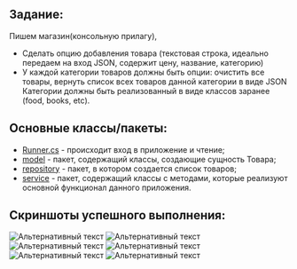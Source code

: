 ## 
## Задание:

Пишем магазин(консольную прилагу),
*  Cделать опцию добавления товара (текстовая строка, идеально передаем на вход JSON, содержит цену, название, категорию)
*  У каждой категории товаров должны быть опции: очистить все товары, вернуть список всех товаров данной категории в виде JSON
Категории должны быть реализованный в виде классов заранее (food, books, etc).


##
## Основные классы/пакеты:
 * [Runner.cs](StoreApp/StoreApp/runner/Runner.cs) - происходит вход в приложение и чтение;
 * [model](src/goodsEntity) - пакет, содержащий классы, создающие сущность Товара;
 * [repository](src/goodsList) - пакет, в котором создается список товаров;
 * [service](src/goodsAction) - пакет, содержащий классы с методами, которые реализуют основной функционал данного приложения.

##
## Скриншоты успешного выполнения:

![Альтернативный текст](images/screen1.bmp)
![Альтернативный текст](images/screen2.bmp)
![Альтернативный текст](images/screen3.bmp)
![Альтернативный текст](images/screen4.bmp)
![Альтернативный текст](images/screen5.bmp)
![Альтернативный текст](images/screen6.bmp)